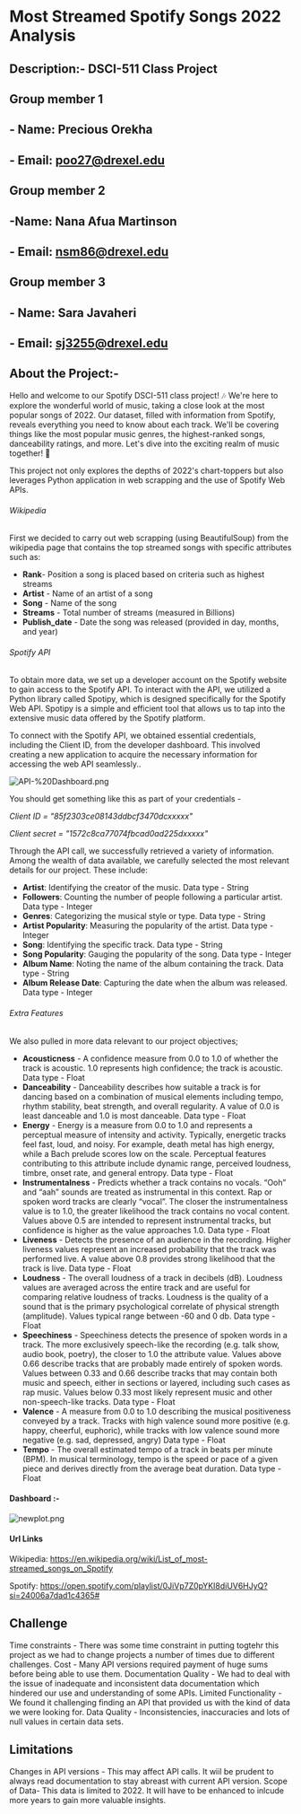 # Most Streamed Spotify Songs 2022 Analysis
## Description:- DSCI-511 Class Project
## Group member 1
##    - Name: Precious Orekha
##    - Email: poo27@drexel.edu

## Group member 2
##    -Name: Nana Afua Martinson
##    - Email: nsm86@drexel.edu

## Group member 3
##    - Name: Sara Javaheri
##    - Email: sj3255@drexel.edu

## About the Project:-
Hello and welcome to our Spotify DSCI-511 class project! 🎶 We're here to explore the wonderful world of music, taking a close look at the most popular songs of 2022. Our dataset, filled with information from Spotify, reveals everything you need to know about each track. We'll be covering things like the most popular music genres, the highest-ranked songs, danceability ratings, and more. Let's dive into the exciting realm of music together! 🎵

This project not only explores the depths of 2022's chart-toppers but also leverages Python application in web scrapping and the use of Spotify Web APIs. 

###### Wikipedia 
First we decided to carry out web scrapping (using BeautifulSoup) from the wikipedia page that contains the top streamed songs with specific attributes such as:
- **Rank**- Position a song is placed based on criteria such as highest streams
- **Artist** - Name of an artist of a song
- **Song** - Name of the song
- **Streams** - Total number of streams (measured in Billions)
- **Publish_date** - Date the song was released (provided in day, months, and year)

###### Spotify API
To obtain more data, we set up a developer account on the Spotify website to gain access to the Spotify API. To interact with the API, we utilized a Python library called Spotipy, which is designed specifically for the Spotify Web API. Spotipy is a simple and efficient tool that allows us to tap into the extensive music data offered by the Spotify platform.

To connect with the Spotify API, we obtained essential credentials, including the Client ID, from the developer dashboard. This involved creating a new application to acquire the necessary information for accessing the web API seamlessly..


![API-%20Dashboard.png](attachment:API-%20Dashboard.png)

You should get something like this as part of your credentials -

*Client ID = "85f2303ce08143ddbcf3470dcxxxxx"*

*Client secret = "1572c8ca77074fbcad0ad225dxxxxx"*

Through the API call, we successfully retrieved a variety of information. Among the wealth of data available, we carefully selected the most relevant details for our project. These include:

- **Artist**: Identifying the creator of the music. Data type - String
- **Followers**: Counting the number of people following a particular artist. Data type - Integer
- **Genres**: Categorizing the musical style or type. Data type - String
- **Artist Popularity**: Measuring the popularity of the artist. Data type - Integer
- **Song**: Identifying the specific track. Data type - String
- **Song Popularity**: Gauging the popularity of the song. Data type - Integer
- **Album Name**: Noting the name of the album containing the track. Data type - String
- **Album Release Date**: Capturing the date when the album was released. Data type - Integer

###### Extra Features

We also pulled in more data relevant to our project objectives;


- **Acousticness** - A confidence measure from 0.0 to 1.0 of whether the track is acoustic. 1.0 represents high confidence; the track is acoustic. Data type - Float
- **Danceability** - Danceability describes how suitable a track is for dancing based on a combination of musical elements including tempo, rhythm stability, beat strength, and overall regularity. A value of 0.0 is least danceable and 1.0 is most danceable. Data type - Float
- **Energy** - Energy is a measure from 0.0 to 1.0 and represents a perceptual measure of intensity and activity. Typically, energetic tracks feel fast, loud, and noisy. For example, death metal has high energy, while a Bach prelude scores low on the scale. Perceptual features contributing to this attribute include dynamic range, perceived loudness, timbre, onset rate, and general entropy. Data type - Float
- **Instrumentalness** - Predicts whether a track contains no vocals. “Ooh” and “aah” sounds are treated as instrumental in this context. Rap or spoken word tracks are clearly “vocal”. The closer the instrumentalness value is to 1.0, the greater likelihood the track contains no vocal content. Values above 0.5 are intended to represent instrumental tracks, but confidence is higher as the value approaches 1.0. Data type - Float
- **Liveness** - Detects the presence of an audience in the recording. Higher liveness values represent an increased probability that the track was performed live. A value above 0.8 provides strong likelihood that the track is live. Data type - Float
- **Loudness** - The overall loudness of a track in decibels (dB). Loudness values are averaged across the entire track and are useful for comparing relative loudness of tracks. Loudness is the quality of a sound that is the primary psychological correlate of physical strength (amplitude). Values typical range between -60 and 0 db. Data type - Float
- **Speechiness** - Speechiness detects the presence of spoken words in a track. The more exclusively speech-like the recording (e.g. talk show, audio book, poetry), the closer to 1.0 the attribute value. Values above 0.66 describe tracks that are probably made entirely of spoken words. Values between 0.33 and 0.66 describe tracks that may contain both music and speech, either in sections or layered, including such cases as rap music. Values below 0.33 most likely represent music and other non-speech-like tracks. Data type - Float
- **Valence** - A measure from 0.0 to 1.0 describing the musical positiveness conveyed by a track. Tracks with high valence sound more positive (e.g. happy, cheerful, euphoric), while tracks with low valence sound more negative (e.g. sad, depressed, angry) Data type - Float
- **Tempo** - The overall estimated tempo of a track in beats per minute (BPM). In musical terminology, tempo is the speed or pace of a given piece and derives directly from the average beat duration. Data type - Float

#### Dashboard :-

![newplot.png](attachment:newplot.png)

#### Url Links

Wikipedia: https://en.wikipedia.org/wiki/List_of_most-streamed_songs_on_Spotify

Spotify: https://open.spotify.com/playlist/0JiVp7Z0pYKI8diUV6HJyQ?si=24006a7dad1c4365#


## Challenge
Time constraints - There was some time constraint in putting togtehr this project as we had to change projects a number of times due to different challenges.
Cost - Many API versions required payment of huge sums before being able to use them.
Documentation Quality - We had to deal with the issue of inadequate and inconsistent data documentation which hindered our use and understanding of some APIs.
Limited Functionality - We found it challenging finding an API that provided us with the kind of data we were looking for.
Data Quality - Inconsistencies, inaccuracies and lots of null values in certain data sets.

## Limitations
Changes in API versions - This may affect API calls. It wiil be prudent to always read documentation to stay abreast with current API version.
Scope of Data- This data is limited to 2022. It will have to be enhanced to inlcude more years to gain more valuable insights.